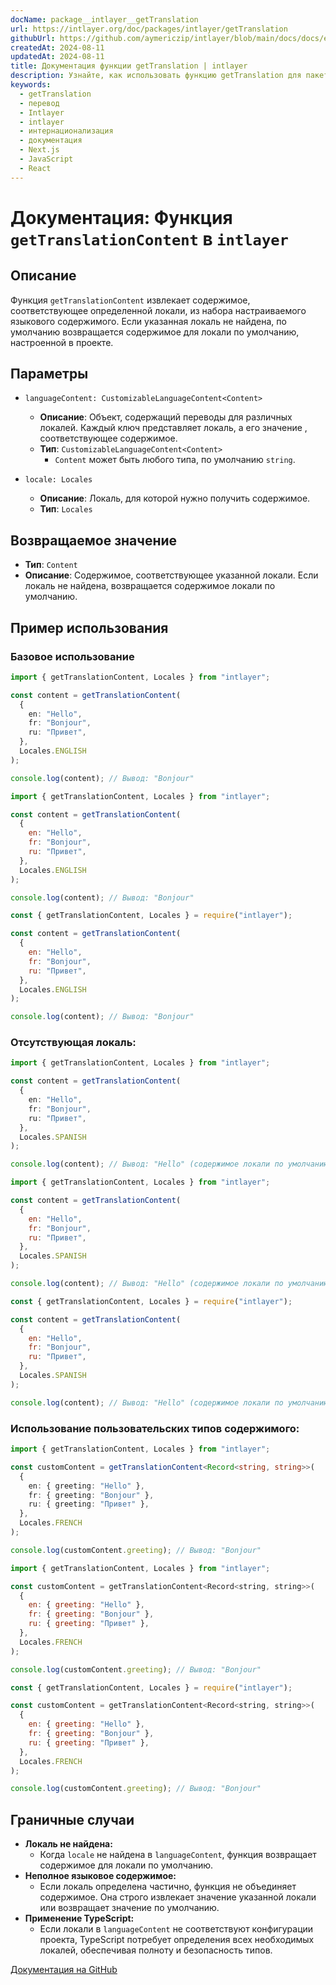 ```yaml
---
docName: package__intlayer__getTranslation
url: https://intlayer.org/doc/packages/intlayer/getTranslation
githubUrl: https://github.com/aymericzip/intlayer/blob/main/docs/docs/en/packages/intlayer/getTranslation.md
createdAt: 2024-08-11
updatedAt: 2024-08-11
title: Документация функции getTranslation | intlayer
description: Узнайте, как использовать функцию getTranslation для пакета intlayer
keywords:
  - getTranslation
  - перевод
  - Intlayer
  - intlayer
  - интернационализация
  - документация
  - Next.js
  - JavaScript
  - React
---
```


# Документация: Функция `getTranslationContent` в `intlayer`

## Описание

Функция `getTranslationContent` извлекает содержимое, соответствующее определенной локали, из набора настраиваемого языкового содержимого. Если указанная локаль не найдена, по умолчанию возвращается содержимое для локали по умолчанию, настроенной в проекте.

## Параметры

- `languageContent: CustomizableLanguageContent<Content>`

  - **Описание**: Объект, содержащий переводы для различных локалей. Каждый ключ представляет локаль, а его значение , соответствующее содержимое.
  - **Тип**: `CustomizableLanguageContent<Content>`
    - `Content` может быть любого типа, по умолчанию `string`.

- `locale: Locales`

  - **Описание**: Локаль, для которой нужно получить содержимое.
  - **Тип**: `Locales`

## Возвращаемое значение

- **Тип**: `Content`
- **Описание**: Содержимое, соответствующее указанной локали. Если локаль не найдена, возвращается содержимое локали по умолчанию.

## Пример использования

### Базовое использование

```typescript codeFormat="typescript"
import { getTranslationContent, Locales } from "intlayer";

const content = getTranslationContent(
  {
    en: "Hello",
    fr: "Bonjour",
    ru: "Привет",
  },
  Locales.ENGLISH
);

console.log(content); // Вывод: "Bonjour"
```

```javascript codeFormat="esm"
import { getTranslationContent, Locales } from "intlayer";

const content = getTranslationContent(
  {
    en: "Hello",
    fr: "Bonjour",
    ru: "Привет",
  },
  Locales.ENGLISH
);

console.log(content); // Вывод: "Bonjour"
```

```javascript codeFormat="commonjs"
const { getTranslationContent, Locales } = require("intlayer");

const content = getTranslationContent(
  {
    en: "Hello",
    fr: "Bonjour",
    ru: "Привет",
  },
  Locales.ENGLISH
);

console.log(content); // Вывод: "Bonjour"
```

### Отсутствующая локаль:

```typescript codeFormat="typescript"
import { getTranslationContent, Locales } from "intlayer";

const content = getTranslationContent(
  {
    en: "Hello",
    fr: "Bonjour",
    ru: "Привет",
  },
  Locales.SPANISH
);

console.log(content); // Вывод: "Hello" (содержимое локали по умолчанию)
```

```javascript codeFormat="esm"
import { getTranslationContent, Locales } from "intlayer";

const content = getTranslationContent(
  {
    en: "Hello",
    fr: "Bonjour",
    ru: "Привет",
  },
  Locales.SPANISH
);

console.log(content); // Вывод: "Hello" (содержимое локали по умолчанию)
```

```javascript codeFormat="commonjs"
const { getTranslationContent, Locales } = require("intlayer");

const content = getTranslationContent(
  {
    en: "Hello",
    fr: "Bonjour",
    ru: "Привет",
  },
  Locales.SPANISH
);

console.log(content); // Вывод: "Hello" (содержимое локали по умолчанию)
```

### Использование пользовательских типов содержимого:

```typescript codeFormat="typescript"
import { getTranslationContent, Locales } from "intlayer";

const customContent = getTranslationContent<Record<string, string>>(
  {
    en: { greeting: "Hello" },
    fr: { greeting: "Bonjour" },
    ru: { greeting: "Привет" },
  },
  Locales.FRENCH
);

console.log(customContent.greeting); // Вывод: "Bonjour"
```

```javascript codeFormat="esm"
import { getTranslationContent, Locales } from "intlayer";

const customContent = getTranslationContent<Record<string, string>>(
  {
    en: { greeting: "Hello" },
    fr: { greeting: "Bonjour" },
    ru: { greeting: "Привет" },
  },
  Locales.FRENCH
);

console.log(customContent.greeting); // Вывод: "Bonjour"
```

```javascript codeFormat="commonjs"
const { getTranslationContent, Locales } = require("intlayer");

const customContent = getTranslationContent<Record<string, string>>(
  {
    en: { greeting: "Hello" },
    fr: { greeting: "Bonjour" },
    ru: { greeting: "Привет" },
  },
  Locales.FRENCH
);

console.log(customContent.greeting); // Вывод: "Bonjour"
```

## Граничные случаи

- **Локаль не найдена:**
  - Когда `locale` не найдена в `languageContent`, функция возвращает содержимое для локали по умолчанию.
- **Неполное языковое содержимое:**
  - Если локаль определена частично, функция не объединяет содержимое. Она строго извлекает значение указанной локали или возвращает значение по умолчанию.
- **Применение TypeScript:**
  - Если локали в `languageContent` не соответствуют конфигурации проекта, TypeScript потребует определения всех необходимых локалей, обеспечивая полноту и безопасность типов.

[Документация на GitHub](https://github.com/aymericzip/intlayer/blob/main/docs/docs/ru/getTranslationContent.md)
